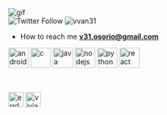 
![gif](https://media.giphy.com/media/LnoaK0tfqU0YowFvhB/giphy.gif)<br>
![Twitter Follow](https://img.shields.io/twitter/follow/errDeCapa8) <img src="https://komarev.com/ghpvc/?username=vvan31" alt="vvan31" />

- How to reach me **v31.osorio@gmail.com**

<p align="left"><img src="https://img.icons8.com/color/2x/kotlin.png" alt="android" width="40" height="40"/> <img src="https://img.icons8.com/color/2x/c-programming.png" alt="c" width="40" height="40"/> <img src="https://img.icons8.com/ios/2x/java-coffee-cup-logo--v2.gif" alt="java" width="40" height="40"/> <img src="https://img.icons8.com/ios-filled/2x/js.png" alt="nodejs" width="40" height="40"/> <img src="https://img.icons8.com/color/2x/python--v2.gif" alt="python" width="40" height="40"/>  <img src="https://img.icons8.com/ios/2x/react-native--v2.gif" alt="react" width="40" height="40"/> </p>
<br>
<p align="left">
<a href="https://twitter.com/errdecapa8" target="blank"><img align="center" src="https://cdn.jsdelivr.net/npm/simple-icons@3.0.1/icons/twitter.svg" alt="errdecapa8" height="30" width="30" /></a>
<a href="https://instagram.com/vivian_a31" target="blank"><img align="center" src="https://cdn.jsdelivr.net/npm/simple-icons@3.0.1/icons/instagram.svg" alt="vivian_a31" height="30" width="30" /></a>
</p>
<br> 
 <!-- waka-box start -->
 <!-- waka-box end -->
